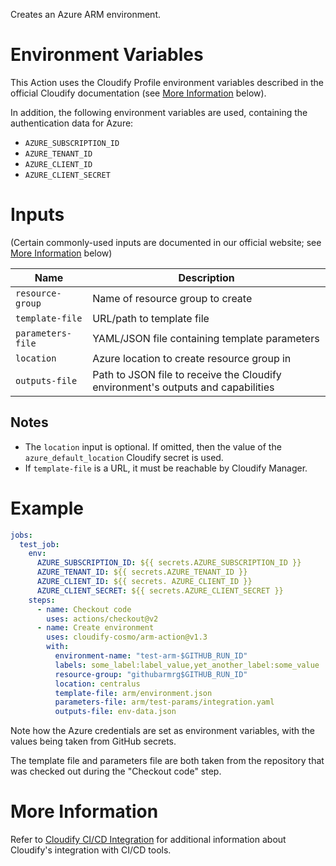 Creates an Azure ARM environment.

# Environment Variables

This Action uses the Cloudify Profile environment variables described in the official
Cloudify documentation (see [More Information](#more-information) below).

In addition, the following environment variables are used, containing the authentication data
for Azure:

* `AZURE_SUBSCRIPTION_ID`
* `AZURE_TENANT_ID`
* `AZURE_CLIENT_ID`
* `AZURE_CLIENT_SECRET`

# Inputs

(Certain commonly-used inputs are documented in our official website; see [More Information](#more-information) below)

| Name | Description
|------|------------
| `resource-group` | Name of resource group to create
| `template-file` | URL/path to template file
| `parameters-file` | YAML/JSON file containing template parameters
| `location` | Azure location to create resource group in
| `outputs-file` | Path to JSON file to receive the Cloudify environment's outputs and capabilities

## Notes

* The `location` input is optional. If omitted, then the value of the `azure_default_location` Cloudify secret is used.
* If `template-file` is a URL, it must be reachable by Cloudify Manager.

# Example

```yaml
jobs:
  test_job:
    env:
      AZURE_SUBSCRIPTION_ID: ${{ secrets.AZURE_SUBSCRIPTION_ID }}
      AZURE_TENANT_ID: ${{ secrets.AZURE_TENANT_ID }}
      AZURE_CLIENT_ID: ${{ secrets. AZURE_CLIENT_ID }}
      AZURE_CLIENT_SECRET: ${{ secrets.AZURE_CLIENT_SECRET }}
    steps:
      - name: Checkout code
        uses: actions/checkout@v2
      - name: Create environment
        uses: cloudify-cosmo/arm-action@v1.3
        with:
          environment-name: "test-arm-$GITHUB_RUN_ID"
          labels: some_label:label_value,yet_another_label:some_value
          resource-group: "githubarmrg$GITHUB_RUN_ID"
          location: centralus
          template-file: arm/environment.json
          parameters-file: arm/test-params/integration.yaml
          outputs-file: env-data.json
```

Note how the Azure credentials are set as environment variables, with the values being taken
from GitHub secrets.

The template file and parameters file are both taken from the repository that was checked out
during the "Checkout code" step.

# More Information

Refer to [Cloudify CI/CD Integration](https://docs.cloudify.co/latest/working_with/integration/) for additional information about
Cloudify's integration with CI/CD tools.
